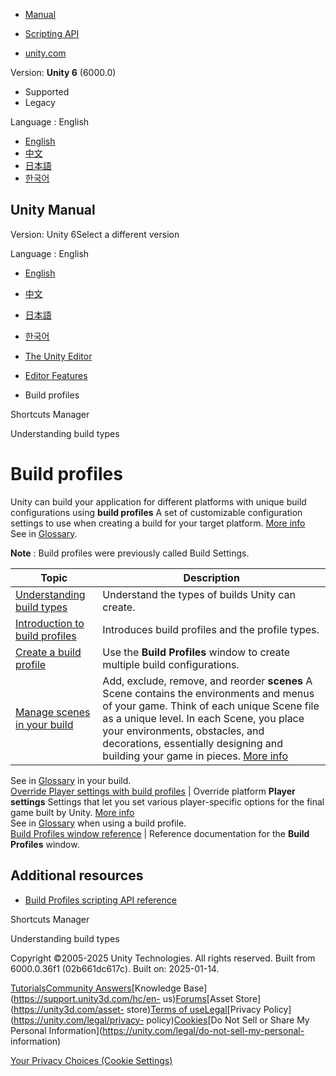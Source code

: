 [](https://docs.unity3d.com)

  * [Manual](../Manual/index.html)
  * [Scripting API](../ScriptReference/index.html)

  * [unity.com](https://unity.com/)

Version: **Unity 6** (6000.0)

  * Supported
  * Legacy

Language : English

  * [English](/Manual/BuildSettings.html)
  * [中文](/cn/current/Manual/BuildSettings.html)
  * [日本語](/ja/current/Manual/BuildSettings.html)
  * [한국어](/kr/current/Manual/BuildSettings.html)

[](https://docs.unity3d.com)

## Unity Manual

Version: Unity 6Select a different version

Language : English

  * [English](/Manual/BuildSettings.html)
  * [中文](/cn/current/Manual/BuildSettings.html)
  * [日本語](/ja/current/Manual/BuildSettings.html)
  * [한국어](/kr/current/Manual/BuildSettings.html)

  * [The Unity Editor](unity-editor.html)
  * [Editor Features](EditorFeatures.html)
  * Build profiles

[](ShortcutsManager.html)

Shortcuts Manager

[](build-types.html)

Understanding build types

# Build profiles

Unity can build your application for different platforms with unique build
configurations using **build profiles** A set of customizable configuration
settings to use when creating a build for your target platform. [More
info](build-profiles.html)  
See in [Glossary](Glossary.html#Buildprofile).

**Note** : Build profiles were previously called Build Settings.

**Topic** | **Description**  
---|---  
[Understanding build types](build-types.html) | Understand the types of builds Unity can create.  
[Introduction to build profiles](build-profiles.html) | Introduces build profiles and the profile types.  
[Create a build profile](create-build-profile.html) | Use the **Build Profiles** window to create multiple build configurations.  
[Manage scenes in your build](build-profile-scene-list.html) | Add, exclude, remove, and reorder **scenes** A Scene contains the environments and menus of your game. Think of each unique Scene file as a unique level. In each Scene, you place your environments, obstacles, and decorations, essentially designing and building your game in pieces. [More info](CreatingScenes.html)  
See in [Glossary](Glossary.html#Scene) in your build.  
[Override Player settings with build profiles](override-player-settings.html) | Override platform **Player settings** Settings that let you set various player-specific options for the final game built by Unity. [More info](class-PlayerSettings.html)  
See in [Glossary](Glossary.html#PlayerSettings) when using a build profile.  
[Build Profiles window reference](build-profiles-reference.html) | Reference documentation for the **Build Profiles** window.  
  
## Additional resources

  * [Build Profiles scripting API reference](../ScriptReference/Build.Profile.BuildProfile.html)

[](ShortcutsManager.html)

Shortcuts Manager

[](build-types.html)

Understanding build types

Copyright ©2005-2025 Unity Technologies. All rights reserved. Built from
6000.0.36f1 (02b661dc617c). Built on: 2025-01-14.

[Tutorials](https://learn.unity.com/)[Community
Answers](https://answers.unity3d.com)[Knowledge
Base](https://support.unity3d.com/hc/en-
us)[Forums](https://forum.unity3d.com)[Asset Store](https://unity3d.com/asset-
store)[Terms of
use](https://docs.unity3d.com/Manual/TermsOfUse.html)[Legal](https://unity.com/legal)[Privacy
Policy](https://unity.com/legal/privacy-
policy)[Cookies](https://unity.com/legal/cookie-policy)[Do Not Sell or Share
My Personal Information](https://unity.com/legal/do-not-sell-my-personal-
information)

[Your Privacy Choices (Cookie Settings)](javascript:void\(0\);)

